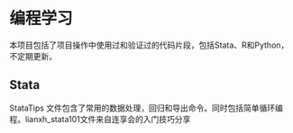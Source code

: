 # 编程学习
本项目包括了项目操作中使用过和验证过的代码片段，包括Stata、R和Python，不定期更新。
## Stata
StataTips 文件包含了常用的数据处理，回归和导出命令。同时包括简单循环编程。lianxh_stata101文件来自连享会的入门技巧分享
